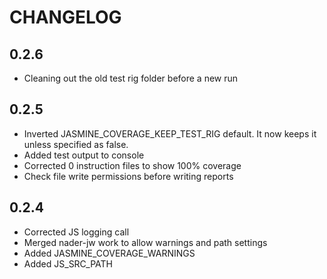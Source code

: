 # CHANGELOG

## 0.2.6

 * Cleaning out the old test rig folder before a new run


## 0.2.5

 * Inverted JASMINE_COVERAGE_KEEP_TEST_RIG default. It now keeps it unless specified as false.
 * Added test output to console
 * Corrected 0 instruction files to show 100% coverage
 * Check file write permissions before writing reports


## 0.2.4

 * Corrected JS logging call
 * Merged nader-jw work to allow warnings and path settings
 * Added JASMINE_COVERAGE_WARNINGS
 * Added JS_SRC_PATH

